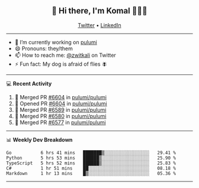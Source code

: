 <h2 align="center"> 👋 Hi there, I'm Komal 🧑🏾‍💻 </h2>
<p align="center">
    <a href="https://twitter.com/zwitkali">Twitter</a> •
    <a href="https://www.linkedin.com/in/komal-ali/">LinkedIn</a>
</p>

--------

- 🔭 I’m currently working on [pulumi](https://github.com/pulumi/pulumi)
- 😄 Pronouns: they/them
- 📫 How to reach me: [@zwitkali](https://twitter.com/zwitkali) on Twitter
- ⚡ Fun fact: My dog is afraid of flies 🪰

--------
💻 **Recent Activity**

<!--START_SECTION:activity-->
1. 🎉 Merged PR [#6604](https://github.com/pulumi/pulumi/pull/6604) in [pulumi/pulumi](https://github.com/pulumi/pulumi)
2. 💪 Opened PR [#6604](https://github.com/pulumi/pulumi/pull/6604) in [pulumi/pulumi](https://github.com/pulumi/pulumi)
3. 🎉 Merged PR [#6589](https://github.com/pulumi/pulumi/pull/6589) in [pulumi/pulumi](https://github.com/pulumi/pulumi)
4. 🎉 Merged PR [#6580](https://github.com/pulumi/pulumi/pull/6580) in [pulumi/pulumi](https://github.com/pulumi/pulumi)
5. 🎉 Merged PR [#6577](https://github.com/pulumi/pulumi/pull/6577) in [pulumi/pulumi](https://github.com/pulumi/pulumi)
<!--END_SECTION:activity-->

--------

📊 **Weekly Dev Breakdown**
<!--START_SECTION:waka-->
```text
Go           6 hrs 41 mins   ███████▒░░░░░░░░░░░░░░░░░   29.41 % 
Python       5 hrs 53 mins   ██████▒░░░░░░░░░░░░░░░░░░   25.90 % 
TypeScript   5 hrs 52 mins   ██████▒░░░░░░░░░░░░░░░░░░   25.83 % 
C#           1 hr 51 mins    ██░░░░░░░░░░░░░░░░░░░░░░░   08.18 % 
Markdown     1 hr 13 mins    █▒░░░░░░░░░░░░░░░░░░░░░░░   05.36 % 
```
<!--END_SECTION:waka-->

--------